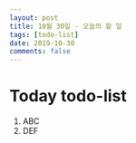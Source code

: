 ```yaml
---
layout: post
title: 10월 30일 - 오늘의 할 일
tags: [todo-list]
date: 2019-10-30
comments: false
---
```


# Today todo-list

1. ABC
2. DEF